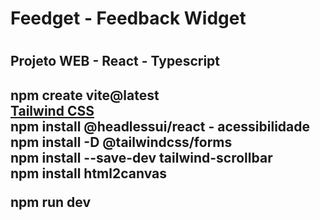 <h1>Feedget - Feedback Widget<h1>
<h2>Projeto WEB - React - Typescript<h2>

<p>npm create vite@latest<br>
<a href="https://tailwindcss.com/docs/installation">Tailwind CSS</a><br>
npm install @headlessui/react - acessibilidade<br>
npm install -D @tailwindcss/forms<br>
npm install --save-dev tailwind-scrollbar<br>
npm install html2canvas<br>

npm run dev</p>
